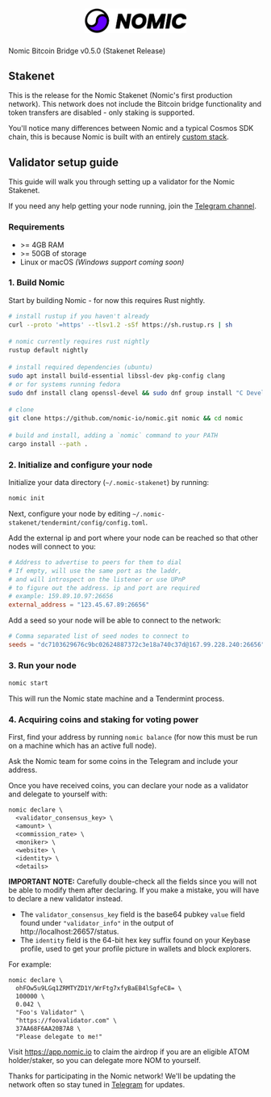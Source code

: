 <h1 align="center">
<img src="./logo.svg" width="40%">
</h1>

Nomic Bitcoin Bridge v0.5.0 (Stakenet Release)

## Stakenet

This is the release for the Nomic Stakenet (Nomic's first production network).
This network does not include the Bitcoin bridge functionality and token
transfers are disabled - only staking is supported.

You'll notice many differences between Nomic and a typical Cosmos SDK chain,
this is because Nomic is built with an entirely [custom
stack](https://github.com/nomic-io/orga).

## Validator setup guide

This guide will walk you through setting up a validator for the Nomic Stakenet.

If you need any help getting your node running, join the [Telegram
channel](https://t.me/joinchat/b0iv3MHgH5phYjkx).

### Requirements

- &gt;= 4GB RAM
- &gt;= 50GB of storage
- Linux or macOS _(Windows support coming soon)_

### 1. Build Nomic

Start by building Nomic - for now this requires Rust nightly.

```bash
# install rustup if you haven't already
curl --proto '=https' --tlsv1.2 -sSf https://sh.rustup.rs | sh

# nomic currently requires rust nightly
rustup default nightly

# install required dependencies (ubuntu)
sudo apt install build-essential libssl-dev pkg-config clang
# or for systems running fedora
sudo dnf install clang openssl-devel && sudo dnf group install "C Development Tools and Libraries" 

# clone
git clone https://github.com/nomic-io/nomic.git nomic && cd nomic

# build and install, adding a `nomic` command to your PATH
cargo install --path .
```

### 2. Initialize and configure your node

Initialize your data directory (`~/.nomic-stakenet`) by running:

```bash
nomic init
```

Next, configure your node by editing
`~/.nomic-stakenet/tendermint/config/config.toml`.

Add the external ip and port where your node can be reached so that other
nodes will connect to you:

```toml
# Address to advertise to peers for them to dial
# If empty, will use the same port as the laddr,
# and will introspect on the listener or use UPnP
# to figure out the address. ip and port are required
# example: 159.89.10.97:26656
external_address = "123.45.67.89:26656"
```

Add a seed so your node will be able to connect to the network:

```toml
# Comma separated list of seed nodes to connect to
seeds = "dc7103629676c9bc02624887372c3e18a740c37d@167.99.228.240:26656"
```

### 3. Run your node

```bash
nomic start
```

This will run the Nomic state machine and a Tendermint process.

### 4. Acquiring coins and staking for voting power

First, find your address by running `nomic balance` (for now this must be run on
a machine which has an active full node).

Ask the Nomic team for some coins in the Telegram and include your address.

Once you have received coins, you can declare your node as a validator and
delegate to yourself with:

```
nomic declare \
  <validator_consensus_key> \
  <amount> \
  <commission_rate> \
  <moniker> \
  <website> \
  <identity> \
  <details>
```

**IMPORTANT NOTE:** Carefully double-check all the fields since you will not be able to modify them after declaring. If you make a mistake, you will have to declare a new validator instead.

- The `validator_consensus_key` field is the base64 pubkey `value` field found
under `"validator_info"` in the output of http://localhost:26657/status.
- The `identity` field is the 64-bit hex key suffix found on your Keybase
  profile, used to get your profile picture in wallets and block explorers.

For example:
```
nomic declare \
  ohFOw5u9LGq1ZRMTYZD1Y/WrFtg7xfyBaEB4lSgfeC8= \
  100000 \
  0.042 \
  "Foo's Validator" \
  "https://foovalidator.com" \
  37AA68F6AA20B7A8 \
  "Please delegate to me!"
```

Visit https://app.nomic.io to claim the airdrop if you are an eligible ATOM holder/staker, so you can delegate more NOM to yourself.

Thanks for participating in the Nomic network! We'll be updating the network
often so stay tuned in [Telegram](https://t.me/joinchat/b0iv3MHgH5phYjkx) for
updates.
